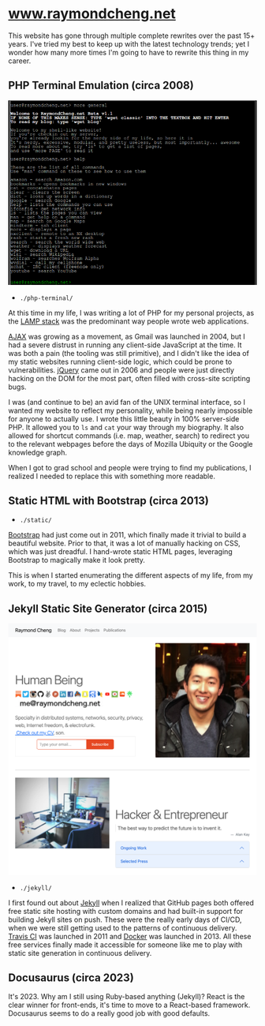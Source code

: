 # www.raymondcheng.net

This website has gone through multiple complete rewrites over the past 15+ years.
I've tried my best to keep up with the latest technology trends;
yet I wonder how many more times I'm going to have to rewrite this thing in my career.

## PHP Terminal Emulation (circa 2008)

![terminal-ux](./php-terminal/img/website.png)

- `./php-terminal/`

At this time in my life, I was writing a lot of PHP for my personal projects,
as the [LAMP stack](https://en.wikipedia.org/wiki/LAMP_(software_bundle)) 
was the predominant way people wrote web applications.

[AJAX](https://en.wikipedia.org/wiki/Ajax_(programming)) was growing as a movement,
as Gmail was launched in 2004, but I had a severe distrust in running
any client-side JavaScript at the time.
It was both a pain (the tooling was still primitive), and I didn't like the idea of
my static websites running client-side logic, which could be prone to vulnerabilities.
[jQuery](https://en.wikipedia.org/wiki/JQuery) came out in 2006
and people were just directly hacking on the DOM for the most part,
often filled with cross-site scripting bugs.

I was (and continue to be) an avid fan of the UNIX terminal interface,
so I wanted my website to reflect my personality,
while being nearly impossible for anyone to actually use.
I wrote this little beauty in 100% server-side PHP.
It allowed you to `ls` and `cat` your way through my biography.
It also allowed for shortcut commands (i.e. map, weather, search) to redirect you 
to the relevant webpages before the days of Mozilla Ubiquity
or the Google knowledge graph.

When I got to grad school and people were trying to find my publications,
I realized I needed to replace this with something more readable.

## Static HTML with Bootstrap (circa 2013)

- `./static/`

[Bootstrap](https://en.wikipedia.org/wiki/Bootstrap_%28front-end_framework%29)
had just come out in 2011, which finally made it trivial to build a beautiful website.
Prior to that, it was a lot of manually hacking on CSS, which was just dreadful.
I hand-wrote static HTML pages, leveraging Bootstrap to magically make it look pretty.

This is when I started enumerating the different aspects of my life,
from my work, to my travel, to my eclectic hobbies.

## Jekyll Static Site Generator (circa 2015)

![jekyll-ux](./jekyll/img/jekyll.png)

- `./jekyll/`

I first found out about [Jekyll](https://en.wikipedia.org/wiki/Jekyll_%28software%29)
when I realized that GitHub pages both offered free static site hosting with custom domains
and had built-in support for building Jekyll sites on push.
These were the really early days of CI/CD, when we were still
getting used to the patterns of continuous delivery.
[Travis CI](https://en.wikipedia.org/wiki/Travis_CI) was launched in 2011
and [Docker](https://en.wikipedia.org/wiki/Docker_(software)) was launched in 2013.
All these free services finally made it accessible for someone like me
to play with static site generation in continuous delivery.

## Docusaurus (circa 2023)

It's 2023. Why am I still using Ruby-based anything (Jekyll)?
React is the clear winner for front-ends, it's time to move to a React-based framework.
Docusaurus seems to do a really good job with good defaults.
